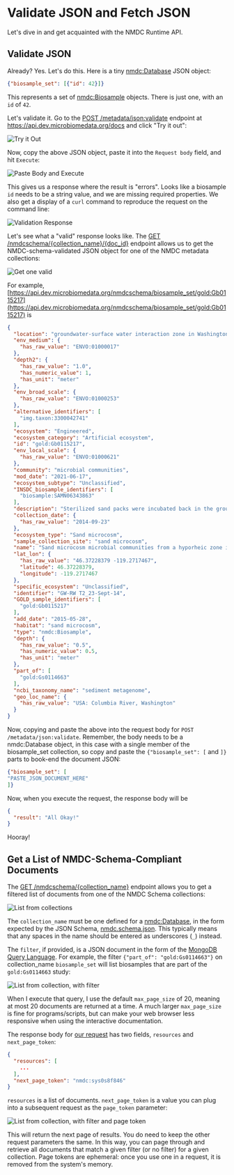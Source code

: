 # Validate JSON and Fetch JSON

Let's dive in and get acquainted with the NMDC Runtime API.

## Validate JSON

Already? Yes. Let's do this. Here is a tiny
[nmdc:Database](https://microbiomedata.github.io/nmdc-schema/Database/) JSON object:

```json
{"biosample_set": [{"id": 42}]}
```

This represents a set of [nmdc:Biosample](https://microbiomedata.github.io/nmdc-schema/Biosample/)
objects. There is just one, with an `id` of `42`.

Let's validate it. Go to the [POST
/metadata/json:validate](https://api.dev.microbiomedata.org/docs#/metadata/validate_json_metadata_json_validate_post)
endpoint at <https://api.dev.microbiomedata.org/docs> and click "Try it out":

![Try it Out](../img/validate-json-try-it-out.png)

Now, copy the above JSON object, paste it into the `Request body` field, and hit `Execute`:

![Paste Body and Execute](../img/validate-json-copy-paste-execute.png)

This gives us a response where the result is "errors". Looks like a biosample `id` needs to be a
string value, and we are missing required properties. We also get a display of a `curl` command
to reproduce the request on the command line:

![Validation Response](../img/validate-json-response.png)

Let's see what a "valid" response looks like. The [GET
/nmdcschema/{collection_name}/{doc_id}](https://api.dev.microbiomedata.org/docs#/metadata/get_from_collection_by_id_nmdcschema__collection_name___doc_id__get)
endpoint allows us to get the NMDC-schema-validated JSON object for one of the NMDC metadata
collections:

![Get one valid](../img/validate-json-get-one-valid.png)

For example,
[https://api.dev.microbiomedata.org/nmdcschema/biosample_set/gold:Gb0115217](https://api.dev.microbiomedata.org/nmdcschema/biosample_set/gold:Gb0115217)
is

```json
{
  "location": "groundwater-surface water interaction zone in Washington, USA",
  "env_medium": {
    "has_raw_value": "ENVO:01000017"
  },
  "depth2": {
    "has_raw_value": "1.0",
    "has_numeric_value": 1,
    "has_unit": "meter"
  },
  "env_broad_scale": {
    "has_raw_value": "ENVO:01000253"
  },
  "alternative_identifiers": [
    "img.taxon:3300042741"
  ],
  "ecosystem": "Engineered",
  "ecosystem_category": "Artificial ecosystem",
  "id": "gold:Gb0115217",
  "env_local_scale": {
    "has_raw_value": "ENVO:01000621"
  },
  "community": "microbial communities",
  "mod_date": "2021-06-17",
  "ecosystem_subtype": "Unclassified",
  "INSDC_biosample_identifiers": [
    "biosample:SAMN06343863"
  ],
  "description": "Sterilized sand packs were incubated back in the ground and collected at time point T2.",
  "collection_date": {
    "has_raw_value": "2014-09-23"
  },
  "ecosystem_type": "Sand microcosm",
  "sample_collection_site": "sand microcosm",
  "name": "Sand microcosm microbial communities from a hyporheic zone in Columbia River, Washington, USA - GW-RW T2_23-Sept-14",
  "lat_lon": {
    "has_raw_value": "46.37228379 -119.2717467",
    "latitude": 46.37228379,
    "longitude": -119.2717467
  },
  "specific_ecosystem": "Unclassified",
  "identifier": "GW-RW T2_23-Sept-14",
  "GOLD_sample_identifiers": [
    "gold:Gb0115217"
  ],
  "add_date": "2015-05-28",
  "habitat": "sand microcosm",
  "type": "nmdc:Biosample",
  "depth": {
    "has_raw_value": "0.5",
    "has_numeric_value": 0.5,
    "has_unit": "meter"
  },
  "part_of": [
    "gold:Gs0114663"
  ],
  "ncbi_taxonomy_name": "sediment metagenome",
  "geo_loc_name": {
    "has_raw_value": "USA: Columbia River, Washington"
  }
}
```

Now, copying and paste the above into the request body for `POST /metadata/json:validate`. Remember,
the body needs to be a nmdc:Database object, in this case with a single member of the biosample_set
collection, so copy and paste the `{"biosample_set": [` and `]}` parts to book-end the document
JSON:

```json
{"biosample_set": [
"PASTE_JSON_DOCUMENT_HERE"
]}
```

Now, when you execute the request, the response body will be

```json
{
  "result": "All Okay!"
}
```

Hooray!

## Get a List of NMDC-Schema-Compliant Documents

The [GET
/nmdcschema/{collection_name}](https://api.dev.microbiomedata.org/docs#/metadata/list_from_collection_nmdcschema__collection_name__get)
endpoint allows you to get a filtered list of documents from one of the NMDC Schema collections:

![List from collections](../img/list-from-collection.png)

The `collection_name` must be one defined for a
[nmdc:Database](https://microbiomedata.github.io/nmdc-schema/Database/), in the form expected by the
JSON Schema,
[nmdc.schema.json](https://github.com/microbiomedata/nmdc-schema/blob/69fd1ee91afac1a943b2cc9bfbfdecd0e2cdd089/jsonschema/nmdc.schema.json#L987).
This typically means that any spaces in the name should be entered as underscores (`_`) instead.

The `filter`, if provided, is a JSON document in the form of the
[MongoDB Query Language](https://docs.mongodb.com/manual/tutorial/query-documents/). For example,
the filter `{"part_of": "gold:Gs0114663"}` on collection_name `biosample_set` will list biosamples
that are part of the `gold:Gs0114663` study:

![List from collection, with filter](../img/list-from-collection-filter.png)

When I execute that query, I use the default `max_page_size` of 20, meaning at most 20 documents are
returned at a time. A much larger `max_page_size` is fine for programs/scripts, but can make your
web browser less responsive when using the interactive documentation.

The response body for [our
request](https://api.dev.microbiomedata.org/nmdcschema/biosample_set?filter=%7B%22part_of%22%3A%20%22gold%3AGs0114663%22%7D&max_page_size=20)
has two fields, `resources` and `next_page_token`:

```json
{
  "resources": [
    ...
  ],
  "next_page_token": "nmdc:sys0s8f846"
}

```

`resources` is a list of documents. `next_page_token` is a value you can plug into a subsequent
request as the `page_token` parameter:

![List from collection, with filter and page token](../img/list-from-collection-page-token.png)

This will return the next page of results. You do need to keep the other request parameters the
same. In this way, you can page through and retrieve all documents that match a given filter (or no
filter) for a given collection. Page tokens are ephemeral: once you use one in a request, it is
removed from the system's memory.